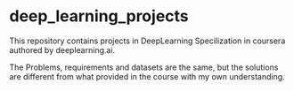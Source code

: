 # deep_learning_projects
This repository contains projects in DeepLearning Specilization in coursera authored by deeplearning.ai.

The Problems, requirements and datasets are the same, but the solutions are different from what provided in the course with my own understanding.
